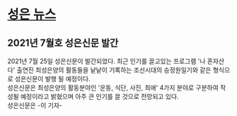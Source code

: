 <head>
  <title>SeongEun news</title> <meta charset="utf-8">
</head>
<body>
  <h1><a href="index.html">성은 뉴스</a></h1>

<p><h2>2021년 7월호 성은신문 발간 </h2></p>
2021년 7월 25일 성은신문이 발간되었다. 최근 인기를 끌고있는 프로그램 '나 혼자산다'
출연진 최성은양의 활동들을 낱낱이 기록하는 조선시대의 승정원일기와 같은 형식으로
성은신문이 발행 될 예정이다.<br>
성은신문은 최성은양의 활동분야인
'운동, 식단, 사진, 최애' 4가지 분야로 구분하여 작성될 예정이라고 밝혔으며
아주 큰 인기를 끌 것으로 전망되고 있다. <br>
성은신문은
-이 기자-
